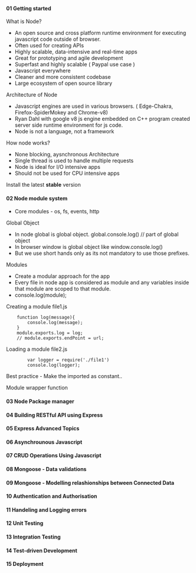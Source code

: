 #### 01 Getting started
What is Node?
- An open source and cross platform runtime environment for executing javascript code outside of browser.
- Often used for creating APIs
- Highly scalable, data-intensive and real-time apps
- Great for prototyping and agile development
- Superfast and highly scalable ( Paypal use case )
- Javascript everywhere
- Cleaner and more consistent codebase
- Large ecosystem of open source library

Architecture of Node
- Javascript engines are used in various browsers. ( Edge-Chakra, Firefox-SpiderMokey and Chrome-v8)
- Ryan Dahl with google v8 js engine embedded on C++ program created server side runtime environment for js code.
- Node is not a language, not a framework

How node works?
- None blocking, aysnchronous Architecture
- Single thread is used to handle multiple requests
- Node is ideal for I/O intensive apps
- Should not be used for CPU intensive 	apps

Install the latest **stable** version

#### 02 Node module system
- Core modules - os, fs, events, http

Global Object
- In node global is global object. global.console.log()	// part of global object
- In browser window is global object like window.console.log()
- But we use short hands only as its not mandatory to use those prefixes.

Modules
- Create a modular approach for the app
- Every file in node app is considered as module and any variables inside that module are scoped to that module.
- console.log(module);

Creating a module
file1.js
		
		function log(message){
			console.log(message);
		}
		module.exports.log = log;
		// module.exports.endPoint = url;

Loading a module
file2.js
			
			var logger = require('./file1')
			console.log(logger);
Best practice - Make the imported as constant..


Module wrapper function

#### 03 Node Package manager
#### 04 Building RESTful API using Express
#### 05 Express Advanced Topics
#### 06 Asynchrounous Javascript
#### 07 CRUD Operations Using Javascript
#### 08 Mongoose - Data validations
#### 09 Mongoose - Modelling relashionships between Connected Data
#### 10 Authentication and Authorisation
#### 11 Handeling and Logging errors
#### 12 Unit Testing
#### 13 Integration Testing
#### 14 Test-driven Development
#### 15 Deployment
